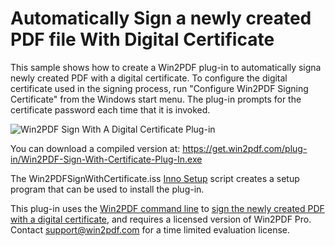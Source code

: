 # Automatically Sign a newly created PDF file With Digital Certificate

This sample shows how to create a Win2PDF plug-in to automatically signa  newly created PDF with a digital certificate. To configure the digital certificate used in the signing process, run "Configure Win2PDF Signing Certificate" from the Windows start menu. The plug-in prompts for the certificate password each time that it is invoked.

![Win2PDF Sign With A Digital Certificate Plug-in](https://user-images.githubusercontent.com/6544906/120681410-f61e0880-c460-11eb-8529-c0d09b4237bb.png)

You can download a compiled version at: https://get.win2pdf.com/plug-in/Win2PDF-Sign-With-Certificate-Plug-In.exe

The Win2PDFSignWithCertificate.iss [Inno Setup](https://jrsoftware.org/isinfo.php) script creates a setup program that can be used to install the plug-in.

This plug-in uses the [Win2PDF command line](https://www.win2pdf.com/doc/win2pdf-desktop-command-line.html) to [sign the newly created PDF with a digital certificate](https://www.win2pdf.com/doc/command-line-sign-pdf-with-certificate.html), and requires a licensed version of Win2PDF Pro.  Contact support@win2pdf.com for a time limited evaluation license.

